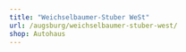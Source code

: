 ```yaml
---
title: "Weichselbaumer-Stuber WeSt"
url: /augsburg/weichselbaumer-stuber-west/
shop: Autohaus
---
```

